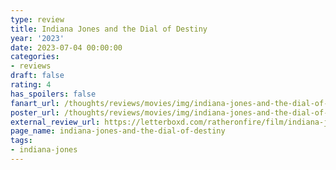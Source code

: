 ```yaml
---
type: review
title: Indiana Jones and the Dial of Destiny
year: '2023'
date: 2023-07-04 00:00:00
categories:
- reviews
draft: false
rating: 4
has_spoilers: false
fanart_url: /thoughts/reviews/movies/img/indiana-jones-and-the-dial-of-destiny_fanart.png
poster_url: /thoughts/reviews/movies/img/indiana-jones-and-the-dial-of-destiny_poster.png
external_review_url: https://letterboxd.com/ratheronfire/film/indiana-jones-and-the-dial-of-destiny/
page_name: indiana-jones-and-the-dial-of-destiny
tags:
- indiana-jones
---
```


